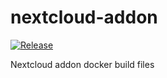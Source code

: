 # nextcloud-addon

[![Release](https://github.com/haberda/signal-addon/actions/workflows/image.yml/badge.svg)](https://github.com/haberda/signal-addon/actions/workflows/image.yml)

Nextcloud addon docker build files
